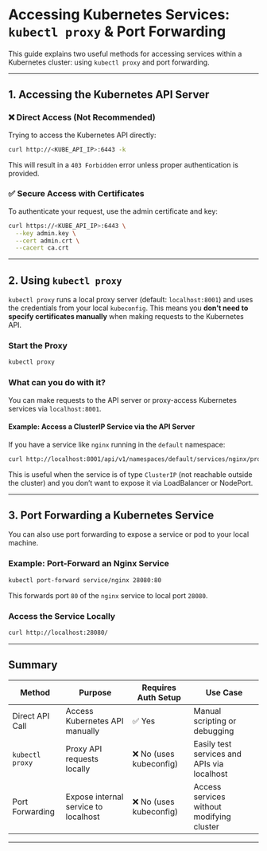 
# Accessing Kubernetes Services: `kubectl proxy` & Port Forwarding

This guide explains two useful methods for accessing services within a Kubernetes cluster: using `kubectl proxy` and port forwarding.

---

## 1. Accessing the Kubernetes API Server

### ❌ Direct Access (Not Recommended)

Trying to access the Kubernetes API directly:

```bash
curl http://<KUBE_API_IP>:6443 -k
```

This will result in a `403 Forbidden` error unless proper authentication is provided.

### ✅ Secure Access with Certificates

To authenticate your request, use the admin certificate and key:

```bash
curl https://<KUBE_API_IP>:6443 \
  --key admin.key \
  --cert admin.crt \
  --cacert ca.crt
```

---

## 2. Using `kubectl proxy`

`kubectl proxy` runs a local proxy server (default: `localhost:8001`) and uses the credentials from your local `kubeconfig`. This means you **don’t need to specify certificates manually** when making requests to the Kubernetes API.

### Start the Proxy

```bash
kubectl proxy
```

### What can you do with it?

You can make requests to the API server or proxy-access Kubernetes services via `localhost:8001`.

#### Example: Access a ClusterIP Service via the API Server

If you have a service like `nginx` running in the `default` namespace:

```bash
curl http://localhost:8001/api/v1/namespaces/default/services/nginx/proxy/
```

This is useful when the service is of type `ClusterIP` (not reachable outside the cluster) and you don’t want to expose it via LoadBalancer or NodePort.

---

## 3. Port Forwarding a Kubernetes Service

You can also use port forwarding to expose a service or pod to your local machine.

### Example: Port-Forward an Nginx Service

```bash
kubectl port-forward service/nginx 28080:80
```

This forwards port `80` of the `nginx` service to local port `28080`.

### Access the Service Locally

```bash
curl http://localhost:28080/
```

---

## Summary

| Method           | Purpose                               | Requires Auth Setup | Use Case                                  |
|------------------|----------------------------------------|----------------------|--------------------------------------------|
| Direct API Call  | Access Kubernetes API manually         | ✅ Yes               | Manual scripting or debugging              |
| `kubectl proxy`  | Proxy API requests locally             | ❌ No (uses kubeconfig) | Easily test services and APIs via localhost |
| Port Forwarding  | Expose internal service to localhost   | ❌ No (uses kubeconfig) | Access services without modifying cluster   |

---
